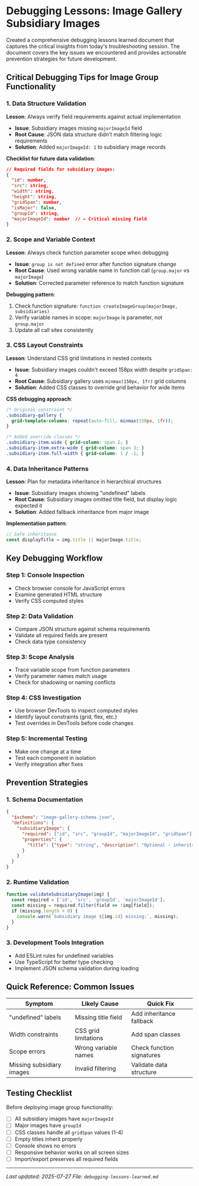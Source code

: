 # Debugging Lessons: Image Gallery Subsidiary Images

Created a comprehensive debugging lessons learned document that captures the critical insights from today's troubleshooting session. The document covers the key issues we encountered and provides actionable prevention strategies for future development.

## Critical Debugging Tips for Image Group Functionality

### 1. Data Structure Validation
**Lesson**: Always verify field requirements against actual implementation
- **Issue**: Subsidiary images missing `majorImageId` field
- **Root Cause**: JSON data structure didn't match filtering logic requirements
- **Solution**: Added `majorImageId: 1` to subsidiary image records

**Checklist for future data validation**:
```json
// Required fields for subsidiary images:
{
  "id": number,
  "src": string,
  "width": string,
  "height": string,
  "gridSpan": number,
  "isMajor": false,
  "groupId": string,
  "majorImageId": number  // ← Critical missing field
}
```

### 2. Scope and Variable Context
**Lesson**: Always check function parameter scope when debugging
- **Issue**: `group is not defined` error after function signature change
- **Root Cause**: Used wrong variable name in function call (`group.major` vs `majorImage`)
- **Solution**: Corrected parameter reference to match function signature

**Debugging pattern**:
1. Check function signature: `function createImageGroup(majorImage, subsidiaries)`
2. Verify variable names in scope: `majorImage` is parameter, not `group.major`
3. Update all call sites consistently

### 3. CSS Layout Constraints
**Lesson**: Understand CSS grid limitations in nested contexts
- **Issue**: Subsidiary images couldn't exceed 158px width despite `gridSpan: 4`
- **Root Cause**: Subsidiary gallery uses `minmax(150px, 1fr)` grid columns
- **Solution**: Added CSS classes to override grid behavior for wide items

**CSS debugging approach**:
```css
/* Original constraint */
.subsidiary-gallery {
  grid-template-columns: repeat(auto-fill, minmax(150px, 1fr));
}

/* Added override classes */
.subsidiary-item.wide { grid-column: span 2; }
.subsidiary-item.extra-wide { grid-column: span 3; }
.subsidiary-item.full-width { grid-column: 1 / -1; }
```

### 4. Data Inheritance Patterns
**Lesson**: Plan for metadata inheritance in hierarchical structures
- **Issue**: Subsidiary images showing "undefined" labels
- **Root Cause**: Subsidiary images omitted title field, but display logic expected it
- **Solution**: Added fallback inheritance from major image

**Implementation pattern**:
```javascript
// Safe inheritance
const displayTitle = img.title || majorImage.title;
```

## Key Debugging Workflow

### Step 1: Console Inspection
- Check browser console for JavaScript errors
- Examine generated HTML structure
- Verify CSS computed styles

### Step 2: Data Validation
- Compare JSON structure against schema requirements
- Validate all required fields are present
- Check data type consistency

### Step 3: Scope Analysis
- Trace variable scope from function parameters
- Verify parameter names match usage
- Check for shadowing or naming conflicts

### Step 4: CSS Investigation
- Use browser DevTools to inspect computed styles
- Identify layout constraints (grid, flex, etc.)
- Test overrides in DevTools before code changes

### Step 5: Incremental Testing
- Make one change at a time
- Test each component in isolation
- Verify integration after fixes

## Prevention Strategies

### 1. Schema Documentation
```json
{
  "$schema": "image-gallery-schema.json",
  "definitions": {
    "subsidiaryImage": {
      "required": ["id", "src", "groupId", "majorImageId", "gridSpan"],
      "properties": {
        "title": {"type": "string", "description": "Optional - inherits from major if missing"}
      }
    }
  }
}
```

### 2. Runtime Validation
```javascript
function validateSubsidiaryImage(img) {
  const required = ['id', 'src', 'groupId', 'majorImageId'];
  const missing = required.filter(field => !img[field]);
  if (missing.length > 0) {
    console.warn(`Subsidiary image ${img.id} missing:`, missing);
  }
}
```

### 3. Development Tools Integration
- Add ESLint rules for undefined variables
- Use TypeScript for better type checking
- Implement JSON schema validation during loading

## Quick Reference: Common Issues

| Symptom | Likely Cause | Quick Fix |
|---------|--------------|-----------|
| "undefined" labels | Missing title field | Add inheritance fallback |
| Width constraints | CSS grid limitations | Add span classes |
| Scope errors | Wrong variable names | Check function signatures |
| Missing subsidiary images | Invalid filtering | Validate data structure |

## Testing Checklist

Before deploying image group functionality:
- [ ] All subsidiary images have `majorImageId`
- [ ] Major images have `groupId`
- [ ] CSS classes handle all `gridSpan` values (1-4)
- [ ] Empty titles inherit properly
- [ ] Console shows no errors
- [ ] Responsive behavior works on all screen sizes
- [ ] Import/export preserves all required fields

---

*Last updated: 2025-07-27*
*File: `debugging-lessons-learned.md`*
